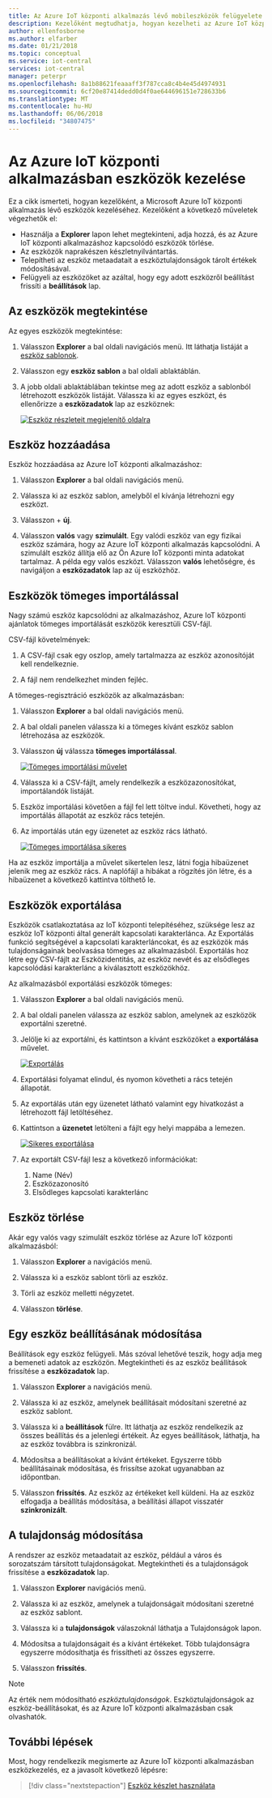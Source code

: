 ```yaml
---
title: Az Azure IoT központi alkalmazás lévő mobileszközök felügyelete |} Microsoft Docs
description: Kezelőként megtudhatja, hogyan kezelheti az Azure IoT központi alkalmazás eszközöket.
author: ellenfosborne
ms.author: elfarber
ms.date: 01/21/2018
ms.topic: conceptual
ms.service: iot-central
services: iot-central
manager: peterpr
ms.openlocfilehash: 8a1b88621feaaaff3f787cca8c4b4e45d4974931
ms.sourcegitcommit: 6cf20e87414dedd0d4f0ae644696151e728633b6
ms.translationtype: MT
ms.contentlocale: hu-HU
ms.lasthandoff: 06/06/2018
ms.locfileid: "34807475"
---
```

# <a name="manage-devices-in-your-azure-iot-central-application"></a>Az Azure IoT központi alkalmazásban eszközök kezelése

Ez a cikk ismerteti, hogyan kezelőként, a Microsoft Azure IoT központi alkalmazás lévő eszközök kezeléséhez. Kezelőként a következő műveletek végezhetők el:

- Használja a **Explorer** lapon lehet megtekinteni, adja hozzá, és az Azure IoT központi alkalmazáshoz kapcsolódó eszközök törlése.
- Az eszközök naprakészen készletnyilvántartás.
- Telepítheti az eszköz metaadatait a eszköztulajdonságok tárolt értékek módosításával.
- Felügyeli az eszközöket az azáltal, hogy egy adott eszközről beállítást frissíti a **beállítások** lap.

## <a name="view-your-devices"></a>Az eszközök megtekintése

Az egyes eszközök megtekintése:

1. Válasszon **Explorer** a bal oldali navigációs menü. Itt láthatja listáját a [eszköz sablonok](howto-set-up-template.md).

1. Válasszon egy **eszköz sablon** a bal oldali ablaktáblán.

1. A jobb oldali ablaktáblában tekintse meg az adott eszköz a sablonból létrehozott eszközök listáját. Válassza ki az egyes eszközt, és ellenőrizze a **eszközadatok** lap az eszköznek:

    [![Eszköz részleteit megjelenítő oldalra](./media/howto-manage-devices/image1.png)](./media/howto-manage-devices/image1.png#lightbox)

## <a name="add-a-device"></a>Eszköz hozzáadása

Eszköz hozzáadása az Azure IoT központi alkalmazáshoz:

1. Válasszon **Explorer** a bal oldali navigációs menü.

1. Válassza ki az eszköz sablon, amelyből el kívánja létrehozni egy eszközt.

1. Válasszon + **új**.

1. Válasszon **valós** vagy **szimulált**. Egy valódi eszköz van egy fizikai eszköz számára, hogy az Azure IoT központi alkalmazás kapcsolódni. A szimulált eszköz állítja elő az Ön Azure IoT központi minta adatokat tartalmaz. A példa egy valós eszközt. Válasszon **valós** lehetőségre, és navigáljon a **eszközadatok** lap az új eszközhöz.


## <a name="bulk-import-devices"></a>Eszközök tömeges importálással

Nagy számú eszköz kapcsolódni az alkalmazáshoz, Azure IoT központi ajánlatok tömeges importálását eszközök keresztüli CSV-fájl. 

CSV-fájl követelmények:
1. A CSV-fájl csak egy oszlop, amely tartalmazza az eszköz azonosítóját kell rendelkeznie.

1. A fájl nem rendelkezhet minden fejléc.


A tömeges-regisztráció eszközök az alkalmazásban:

1. Válasszon **Explorer** a bal oldali navigációs menü.

1. A bal oldali panelen válassza ki a tömeges kívánt eszköz sablon létrehozása az eszközök.

1. Válasszon **új** válassza **tömeges importálással**.

    [![Tömeges importálási művelet](./media/howto-manage-devices/BulkImport1.png)](./media/howto-manage-devices/BulkImport1.png#lightbox)

1. Válassza ki a CSV-fájlt, amely rendelkezik a eszközazonosítókat, importálandók listáját.

1. Eszköz importálási követően a fájl fel lett töltve indul. Követheti, hogy az importálás állapotát az eszköz rács tetején.

1. Az importálás után egy üzenetet az eszköz rács látható.

    [![Tömeges importálása sikeres](./media/howto-manage-devices/BulkImport3.png)](./media/howto-manage-devices/BulkImport3.png#lightbox)

Ha az eszköz importálja a művelet sikertelen lesz, látni fogja hibaüzenet jelenik meg az eszköz rács. A naplófájl a hibákat a rögzítés jön létre, és a hibaüzenet a következő kattintva tölthető le.

## <a name="export-devices"></a>Eszközök exportálása

Eszközök csatlakoztatása az IoT központi telepítéséhez, szüksége lesz az eszköz IoT központi által generált kapcsolati karakterlánca. Az Exportálás funkció segítségével a kapcsolati karakterláncokat, és az eszközök más tulajdonságainak beolvasása tömeges az alkalmazásból. Exportálás hoz létre egy CSV-fájlt az Eszközidentitás, az eszköz nevét és az elsődleges kapcsolódási karakterlánc a kiválasztott eszközökhöz.

Az alkalmazásból exportálási eszközök tömeges:
1. Válasszon **Explorer** a bal oldali navigációs menü.

1. A bal oldali panelen válassza az eszköz sablon, amelynek az eszközök exportálni szeretné.

1. Jelölje ki az exportálni, és kattintson a kívánt eszközöket a **exportálása** művelet.

    [![Exportálás](./media/howto-manage-devices/Export1.png)](./media/howto-manage-devices/Export1.png#lightbox)

1. Exportálási folyamat elindul, és nyomon követheti a rács tetején állapotát. 

1. Az exportálás után egy üzenetet látható valamint egy hivatkozást a létrehozott fájl letöltéséhez.

1. Kattintson a **üzenetet** letölteni a fájlt egy helyi mappába a lemezen.

    [![Sikeres exportálása](./media/howto-manage-devices/Export2.png)](./media/howto-manage-devices/Export2.png#lightbox)

1. Az exportált CSV-fájl lesz a következő információkat:
    1. Name (Név)
    1. Eszközazonosító
    1. Elsődleges kapcsolati karakterlánc


## <a name="delete-a-device"></a>Eszköz törlése

Akár egy valós vagy szimulált eszköz törlése az Azure IoT központi alkalmazásból:

1. Válasszon **Explorer** a navigációs menü.

1. Válassza ki a eszköz sablont törli az eszköz.

1. Törli az eszköz melletti négyzetet.

1. Válasszon **törlése**.

## <a name="change-a-device-setting"></a>Egy eszköz beállításának módosítása

Beállítások egy eszköz felügyeli. Más szóval lehetővé teszik, hogy adja meg a bemeneti adatok az eszközön. Megtekintheti és az eszköz beállítások frissítése a **eszközadatok** lap.

1. Válasszon **Explorer** a navigációs menü.

1. Válassza ki az eszköz, amelynek beállításait módosítani szeretné az eszköz sablont.

1. Válassza ki a **beállítások** fülre. Itt láthatja az eszköz rendelkezik az összes beállítás és a jelenlegi értékeit. Az egyes beállítások, láthatja, ha az eszköz továbbra is szinkronizál.

1. Módosítsa a beállításokat a kívánt értékeket. Egyszerre több beállításainak módosítása, és frissítse azokat ugyanabban az időpontban.

1. Válasszon **frissítés**. Az eszköz az értékeket kell küldeni. Ha az eszköz elfogadja a beállítás módosítása, a beállítási állapot visszatér **szinkronizált**.

## <a name="change-a-property"></a>A tulajdonság módosítása

A rendszer az eszköz metaadatait az eszköz, például a város és sorozatszám társított tulajdonságokat. Megtekintheti és a tulajdonságok frissítése a **eszközadatok** lap.

1. Válasszon **Explorer** navigációs menü.

1. Válassza ki az eszköz, amelynek a tulajdonságait módosítani szeretné az eszköz sablont.

1. Válassza ki a **tulajdonságok** válaszoknál láthatja a Tulajdonságok lapon.

1. Módosítsa a tulajdonságait és a kívánt értékeket. Több tulajdonságra egyszerre módosíthatja és frissítheti az összes egyszerre.

1. Válasszon **frissítés**.

> [!NOTE]
> Az érték nem módosítható _eszköztulajdonságok_. Eszköztulajdonságok az eszköz-beállításokat, és az Azure IoT központi alkalmazásban csak olvashatók.

## <a name="next-steps"></a>További lépések

Most, hogy rendelkezik megismerte az Azure IoT központi alkalmazásban eszközkezelés, ez a javasolt következő lépésre:

> [!div class="nextstepaction"]
> [Eszköz készlet használata](howto-use-device-sets.md)

<!-- Next how-tos in the sequence -->
